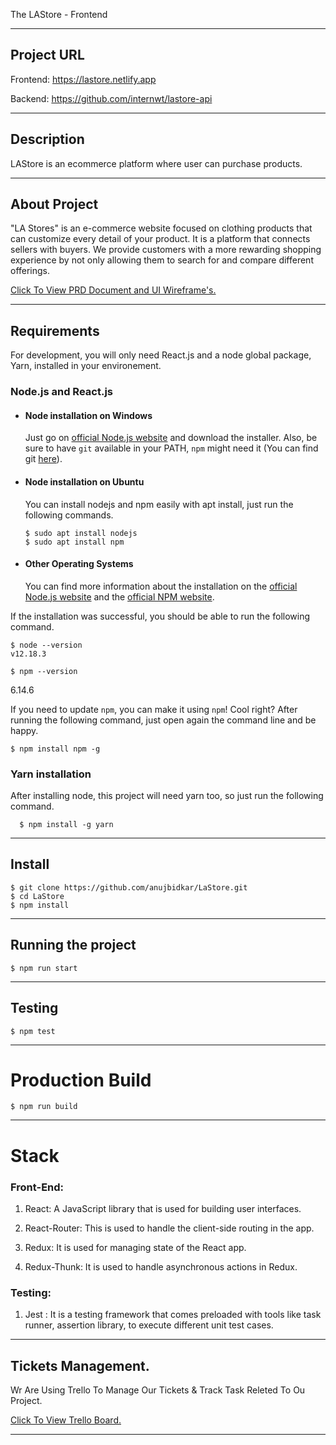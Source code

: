 The LAStore - Frontend

---

## Project URL

Frontend: https://lastore.netlify.app

Backend: https://github.com/internwt/lastore-api

---

## Description

LAStore is an ecommerce platform where user can purchase products.

---

## About Project

"LA Stores" is an e-commerce website focused on clothing products that can customize every detail of your product. It is a platform that connects sellers with buyers. We provide customers with a more rewarding shopping experience by not only allowing them to search for and compare different offerings.

[Click To View PRD Document and UI Wireframe's.](https://drive.google.com/drive/folders/1Bz54TS6NdIFKMAuCROgmjfPwkJeVYWRw?usp=sharing)

---

## Requirements

For development, you will only need React.js and a node global package, Yarn, installed in your environement.

### Node.js and React.js

- #### Node installation on Windows

  Just go on [official Node.js website](https://nodejs.org/) and download the installer.
  Also, be sure to have `git` available in your PATH, `npm` might need it (You can find git [here](https://git-scm.com/)).

- #### Node installation on Ubuntu

  You can install nodejs and npm easily with apt install, just run the following commands.

      $ sudo apt install nodejs
      $ sudo apt install npm

- #### Other Operating Systems
  You can find more information about the installation on the [official Node.js website](https://nodejs.org/) and the [official NPM website](https://npmjs.org/).

If the installation was successful, you should be able to run the following command.

    $ node --version
    v12.18.3

    $ npm --version

6.14.6

If you need to update `npm`, you can make it using `npm`! Cool right? After running the following command, just open again the command line and be happy.

    $ npm install npm -g

###

### Yarn installation

After installing node, this project will need yarn too, so just run the following command.

      $ npm install -g yarn

---

## Install

    $ git clone https://github.com/anujbidkar/LaStore.git
    $ cd LaStore
    $ npm install

---

## Running the project

    $ npm run start

---

## Testing

    $ npm test

---

# Production Build

    $ npm run build

---

# Stack

### Front-End:

1. React: A JavaScript library that is used for building user interfaces.

2. React-Router: This is used to handle the client-side routing in the app.

3. Redux: It is used for managing state of the React app.

4. Redux-Thunk: It is used to handle asynchronous actions in Redux.

### Testing:

1.  Jest : It is a testing framework that comes preloaded with tools like task runner, assertion library, to execute different unit test cases.

---

## Tickets Management.

Wr Are Using Trello To Manage Our Tickets & Track Task Releted To Ou Project.

[Click To View Trello Board.](https://trello.com/invite/b/SRXWGzji/cad199d2b3a7f449433837bbb8e5dcc2/lastore)

---
